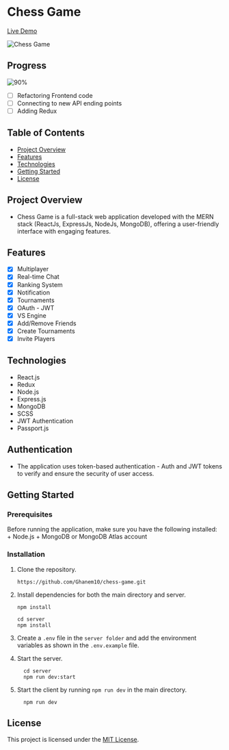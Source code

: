 # Chess Game

[Live Demo](https://chessgame12.vercel.app/)

![Chess Game](https://github.com/Ghanem10/chess-game/assets/107857762/6721e483-f30a-42d6-8295-bfbb7ce4c0f3)

## Progress 
![90%](https://progress-bar.dev/90?scale=100&width=250)

 - [ ] Refactoring Frontend code
 - [ ] Connecting to new API ending points
 - [ ] Adding Redux

## Table of Contents
- [Project Overview](#project-overview)
- [Features](#features)
- [Technologies](#technologies)
- [Getting Started](#getting-started)
- [License](#license)

## Project Overview
- Chess Game is a full-stack web application developed with the MERN stack (ReactJs, ExpressJs, NodeJs, MongoDB), offering a user-friendly interface with engaging features.

## Features
- [x] Multiplayer
- [x] Real-time Chat
- [x] Ranking System
- [x] Notification
- [x] Tournaments
- [x] OAuth - JWT
- [x] VS Engine
- [x] Add/Remove Friends
- [x] Create Tournaments
- [x] Invite Players

## Technologies
- React.js
- Redux
- Node.js
- Express.js
- MongoDB
- SCSS
- JWT Authentication
- Passport.js


## Authentication
- The application uses token-based authentication - Auth and JWT tokens to verify and ensure the security of user access.

## Getting Started
 ### Prerequisites
  Before running the application, make sure you have the following installed:
    + Node.js
    + MongoDB or MongoDB Atlas account

  ### Installation
  1. Clone the repository.

         https://github.com/Ghanem10/chess-game.git
     
  2. Install dependencies for both the main directory and server.
     ```
     npm install
     ```
         cd server
         npm install
         
  4. Create a `.env` file in the `server folder` and add the environment variables as shown in the `.env.example` file.
  5. Start the server.

           cd server
           npm run dev:start
  6. Start the client by running `npm run dev` in the main directory.

           npm run dev

## License
This project is licensed under the [MIT License](https://github.com/Ghanem10/chess-game/blob/master/LICENSE).
     
